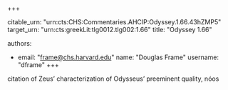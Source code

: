 +++


citable_urn: "urn:cts:CHS:Commentaries.AHCIP:Odyssey.1.66.43hZMP5"
target_urn: "urn:cts:greekLit:tlg0012.tlg002:1.66"
title: "Odyssey 1.66"

authors:
- email: "frame@chs.harvard.edu"
  name: "Douglas Frame"
  username: "dframe"
+++

<p>citation of Zeus’ characterization of Odysseus’ preeminent quality, nóos</p>